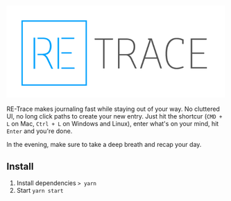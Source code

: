 ![RE-Trace](assets/logo.png)

RE-Trace makes journaling fast while staying out of your way. No cluttered UI, no long click paths to create your new entry. Just hit the shortcur (`CMD + L` on Mac, `Ctrl + L` on Windows and Linux), enter what's on your mind, hit `Enter` and you're done.

In the evening, make sure to take a deep breath and recap your day.

## Install

1. Install dependencies `> yarn`
2. Start `yarn start`
